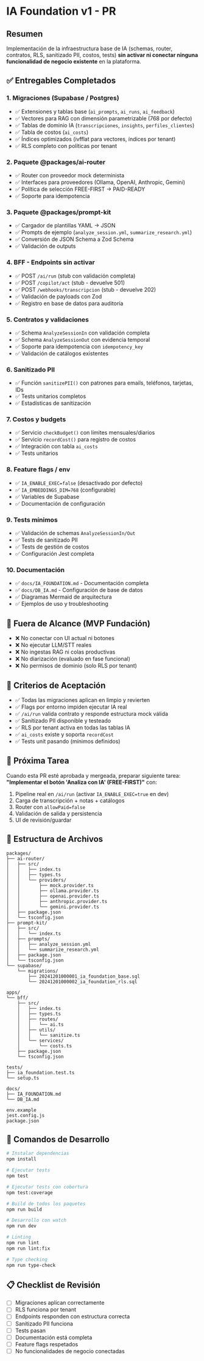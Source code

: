 # IA Foundation v1 - PR

## Resumen

Implementación de la infraestructura base de IA (schemas, router, contratos, RLS, sanitizado PII, costos, tests) **sin activar ni conectar ninguna funcionalidad de negocio existente** en la plataforma.

## ✅ Entregables Completados

### 1. Migraciones (Supabase / Postgres)
- ✅ Extensiones y tablas base (`ai_prompts`, `ai_runs`, `ai_feedback`)
- ✅ Vectores para RAG con dimensión parametrizable (768 por defecto)
- ✅ Tablas de dominio IA (`transcripciones`, `insights`, `perfiles_clientes`)
- ✅ Tabla de costos (`ai_costs`)
- ✅ Índices optimizados (ivfflat para vectores, índices por tenant)
- ✅ RLS completo con políticas por tenant

### 2. Paquete @packages/ai-router
- ✅ Router con proveedor mock determinista
- ✅ Interfaces para proveedores (Ollama, OpenAI, Anthropic, Gemini)
- ✅ Política de selección FREE-FIRST → PAID-READY
- ✅ Soporte para idempotencia

### 3. Paquete @packages/prompt-kit
- ✅ Cargador de plantillas YAML → JSON
- ✅ Prompts de ejemplo (`analyze_session.yml`, `summarize_research.yml`)
- ✅ Conversión de JSON Schema a Zod Schema
- ✅ Validación de outputs

### 4. BFF - Endpoints sin activar
- ✅ POST `/ai/run` (stub con validación completa)
- ✅ POST `/copilot/act` (stub - devuelve 501)
- ✅ POST `/webhooks/transcripcion` (stub - devuelve 202)
- ✅ Validación de payloads con Zod
- ✅ Registro en base de datos para auditoría

### 5. Contratos y validaciones
- ✅ Schema `AnalyzeSessionIn` con validación completa
- ✅ Schema `AnalyzeSessionOut` con evidencia temporal
- ✅ Soporte para idempotencia con `idempotency_key`
- ✅ Validación de catálogos existentes

### 6. Sanitizado PII
- ✅ Función `sanitizePII()` con patrones para emails, teléfonos, tarjetas, IDs
- ✅ Tests unitarios completos
- ✅ Estadísticas de sanitización

### 7. Costos y budgets
- ✅ Servicio `checkBudget()` con límites mensuales/diarios
- ✅ Servicio `recordCost()` para registro de costos
- ✅ Integración con tabla `ai_costs`
- ✅ Tests unitarios

### 8. Feature flags / env
- ✅ `IA_ENABLE_EXEC=false` (desactivado por defecto)
- ✅ `IA_EMBEDDINGS_DIM=768` (configurable)
- ✅ Variables de Supabase
- ✅ Documentación de configuración

### 9. Tests mínimos
- ✅ Validación de schemas `AnalyzeSessionIn/Out`
- ✅ Tests de sanitizado PII
- ✅ Tests de gestión de costos
- ✅ Configuración Jest completa

### 10. Documentación
- ✅ `docs/IA_FOUNDATION.md` - Documentación completa
- ✅ `docs/DB_IA.md` - Configuración de base de datos
- ✅ Diagramas Mermaid de arquitectura
- ✅ Ejemplos de uso y troubleshooting

## 🚫 Fuera de Alcance (MVP Fundación)

- ❌ No conectar con UI actual ni botones
- ❌ No ejecutar LLM/STT reales
- ❌ No ingestas RAG ni colas productivas
- ❌ No diarización (evaluado en fase funcional)
- ❌ No permisos de dominio (solo RLS por tenant)

## 🧪 Criterios de Aceptación

- ✅ Todas las migraciones aplican en limpio y revierten
- ✅ Flags por entorno impiden ejecutar IA real
- ✅ `/ai/run` valida contrato y responde estructura mock válida
- ✅ Sanitizado PII disponible y testeado
- ✅ RLS por tenant activa en todas las tablas IA
- ✅ `ai_costs` existe y soporta `recordCost`
- ✅ Tests unit pasando (mínimos definidos)

## 🚀 Próxima Tarea

Cuando esta PR esté aprobada y mergeada, preparar siguiente tarea: **"Implementar el botón 'Analiza con IA' (FREE-FIRST)"** con:

1. Pipeline real en `/ai/run` (activar `IA_ENABLE_EXEC=true` en dev)
2. Carga de transcripción + notas + catálogos
3. Router con `allowPaid=false`
4. Validación de salida y persistencia
5. UI de revisión/guardar

## 📁 Estructura de Archivos

```
packages/
├── ai-router/
│   ├── src/
│   │   ├── index.ts
│   │   ├── types.ts
│   │   └── providers/
│   │       ├── mock.provider.ts
│   │       ├── ollama.provider.ts
│   │       ├── openai.provider.ts
│   │       ├── anthropic.provider.ts
│   │       └── gemini.provider.ts
│   ├── package.json
│   └── tsconfig.json
├── prompt-kit/
│   ├── src/
│   │   └── index.ts
│   ├── prompts/
│   │   ├── analyze_session.yml
│   │   └── summarize_research.yml
│   ├── package.json
│   └── tsconfig.json
└── supabase/
    └── migrations/
        ├── 20241201000001_ia_foundation_base.sql
        └── 20241201000002_ia_foundation_rls.sql

apps/
└── bff/
    ├── src/
    │   ├── index.ts
    │   ├── types.ts
    │   ├── routes/
    │   │   └── ai.ts
    │   ├── utils/
    │   │   └── sanitize.ts
    │   └── services/
    │       └── costs.ts
    ├── package.json
    └── tsconfig.json

tests/
├── ia_foundation.test.ts
└── setup.ts

docs/
├── IA_FOUNDATION.md
└── DB_IA.md

env.example
jest.config.js
package.json
```

## 🔧 Comandos de Desarrollo

```bash
# Instalar dependencias
npm install

# Ejecutar tests
npm test

# Ejecutar tests con cobertura
npm test:coverage

# Build de todos los paquetes
npm run build

# Desarrollo con watch
npm run dev

# Linting
npm run lint
npm run lint:fix

# Type checking
npm run type-check
```

## 📋 Checklist de Revisión

- [ ] Migraciones aplican correctamente
- [ ] RLS funciona por tenant
- [ ] Endpoints responden con estructura correcta
- [ ] Sanitizado PII funciona
- [ ] Tests pasan
- [ ] Documentación está completa
- [ ] Feature flags respetados
- [ ] No funcionalidades de negocio conectadas
